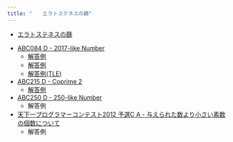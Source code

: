 ```yaml
---
title: "　　エラトステネスの篩"
---
```


* [エラトステネスの篩](https://ja.wikipedia.org/wiki/%E3%82%A8%E3%83%A9%E3%83%88%E3%82%B9%E3%83%86%E3%83%8D%E3%82%B9%E3%81%AE%E7%AF%A9)

- [ABC084 D - 2017-like Number](https://atcoder.jp/contests/abc084/tasks/abc084_d)
    - [解答例](https://atcoder.jp/contests/abc084/submissions/18357128)
    - [解答例](https://atcoder.jp/contests/abc084/submissions/18357130)
    - [解答例(TLE)](https://atcoder.jp/contests/abc084/submissions/18357136)
- [ABC215 D - Coprime 2](https://atcoder.jp/contests/abc215/tasks/abc215_d)
    - [解答例](https://atcoder.jp/contests/abc215/submissions/31401162)
- [ABC250 D - 250-like Number](https://atcoder.jp/contests/abc250/tasks/abc250_d)
    - 解答例
- [天下一プログラマーコンテスト2012 予選C A - 与えられた数より小さい素数の個数について](https://atcoder.jp/contests/tenka1-2012-qualC/tasks/tenka1_2012_9)
    - 解答例